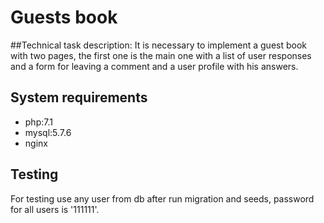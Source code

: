 Guests book
=======

##Technical task description:
It is necessary to implement a guest book with two pages, the first one 
is the main one with a list of user responses
 and a form for leaving a comment and a user profile with his answers.

## System requirements

- php:7.1
- mysql:5.7.6
- nginx

## Testing
For testing use any user from db after run migration and seeds, password for all 
users is '111111'.

